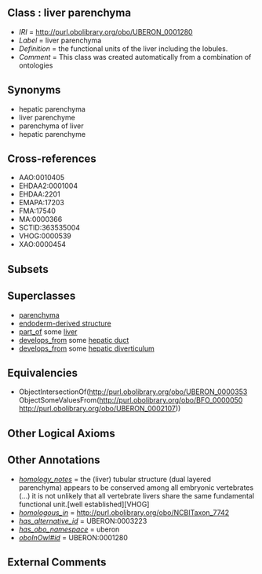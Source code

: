 
## Class : liver parenchyma

 * *IRI* = http://purl.obolibrary.org/obo/UBERON_0001280
 * *Label* = liver parenchyma
 * *Definition* = the functional units of the liver including the lobules.
 * *Comment* = This class was created automatically from a combination of ontologies

## Synonyms

 * hepatic parenchyma
 * liver parenchyme
 * parenchyma of liver
 * hepatic parenchyme

## Cross-references

 * AAO:0010405
 * EHDAA2:0001004
 * EHDAA:2201
 * EMAPA:17203
 * FMA:17540
 * MA:0000366
 * SCTID:363535004
 * VHOG:0000539
 * XAO:0000454

## Subsets


## Superclasses

 * [parenchyma](../../UBERON/53/UBERON_0000353.md)
 * [endoderm-derived structure](../../UBERON/19/UBERON_0004119.md)
 * [part_of](../../BFO/50/BFO_0000050.md) some [liver](../../UBERON/07/UBERON_0002107.md)
 * [develops_from](../../RO/02/RO_0002202.md) some [hepatic duct](../../UBERON/71/UBERON_0005171.md)
 * [develops_from](../../RO/02/RO_0002202.md) some [hepatic diverticulum](../../UBERON/35/UBERON_0008835.md)

## Equivalencies

 * ObjectIntersectionOf(<http://purl.obolibrary.org/obo/UBERON_0000353> ObjectSomeValuesFrom(<http://purl.obolibrary.org/obo/BFO_0000050> <http://purl.obolibrary.org/obo/UBERON_0002107>))

## Other Logical Axioms


## Other Annotations

 * *[homology_notes](../../UBPROP/03/UBPROP_0000003.md)* = the (liver) tubular structure (dual layered parenchyma) appears to be conserved among all embryonic vertebrates (...) it is not unlikely that all vertebrate livers share the same fundamental functional unit.[well established][VHOG]
 * *[homologous_in](../../core#homologous/in/core#homologous_in.md)* = http://purl.obolibrary.org/obo/NCBITaxon_7742
 * *[has_alternative_id](../../Id/oboInOwl#hasAlternativeId.md)* = UBERON:0003223
 * *[has_obo_namespace](../../ce/oboInOwl#hasOBONamespace.md)* = uberon
 * *[oboInOwl#id](../../id/oboInOwl#id.md)* = UBERON:0001280

## External Comments

